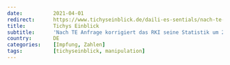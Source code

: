 ```yaml
---
date:          2021-04-01
redirect:      https://www.tichyseinblick.de/daili-es-sentials/nach-te-anfrage-muss-das-rki-seine-impfstatistik-korrigieren/
title:         Tichys Einblick
subtitle:      'Nach TE Anfrage korrigiert das RKI seine Statistik um 2.183 Impfungen'
country:       DE
categories:    [Impfung, Zahlen]
tags:          [tichyseinblick, manipulation]
---
```

